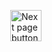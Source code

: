 <!--

Variable Scope

O escopo de uma variable nada mais é do que tudo que está dentro de {} curly braces.


-Crie uma variable no metho main e imprima ela

    public static void main(String[] args){
        int number1 = 50;
        System.out.println(number1);
    }

Eu consegui imprimir a varaible, porque ela está dentro do escopo da main.


-Crie outro method e tente chamar a variable criada na main
Viu?? Não dá pra acessar. Isso porque a variable é uma variable local, que está dentro do escopo da main. E só quem tem acesso é o method main.


-Crie uma variable dentro de outro method.
    public void number2(){
        int number2 = 100;
    }

-tente chamar essa variable no method main.
Viu?? A mesma coisa acontece. Essa variable não está no scopo da main.


------------------------------------------------------------------------------------------------------------------------------------------
(APENAS LEIA)
-Crie uma classe
-Crie um atributo/variable global
-Crie um method e chame essa variable

    public class Lutador {
        //attributes
        String name;

        public void teste(){
            name = "Anderson";
        }
    }

Eu consegui chamar a variable porque ela está no escopo da class. Ou seja, ela é uma variable global.
Tudo dentro dessa classe, pode chamar essa variable.

Agora... Se eu crio uma variable dentro de um method, ela será uma variable local.

------------------------------------------------------------------------------------------------------------------------------------------

Resumindo:

local variables  -> Declaradas dentro de um method. São visíveis somente naquele method.

global variables -> Declaradas na classe. São visíveis para todos daquela classe. Qualquer method pode acessá-las.




-->

<!-- Botão para próxima página -->
<a href="https://github.com/lGabrielDev/02.java/tree/main/Estudo/3.1.input_output/1.input_output.md"><img src="https://cdn-icons-png.flaticon.com/512/8175/8175884.png" alt="Next page button" width="50px" align="right"></a>